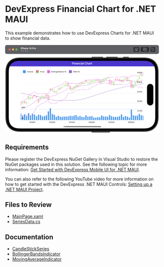 # DevExpress Financial Chart for .NET MAUI

This example demonstrates how to use DevExpress Charts for .NET MAUI to show financial data.

![](./img/financial-chart.png)

## Requirements

Please register the DevExpress NuGet Gallery in Visual Studio to restore the NuGet packages used in this solution. See the following topic for more information: [Get Started with DevExpress Mobile UI for .NET MAUI](https://docs.devexpress.com/MAUI/403249/get-started).

You can also refer to the following YouTube video for more information on how to get started with the DevExpress .NET MAUI Controls: [Setting up a .NET MAUI Project](https://www.youtube.com/watch?v=juJvl5UicIQ).


<!-- default file list -->
## Files to Review

* [MainPage.xaml](./MainPage.xaml)
* [SeriesData.cs](./Data/SeriesData.cs)
<!-- default file list end -->

## Documentation

* [CandleStickSeries](https://docs.devexpress.com/MAUI/DevExpress.Maui.Charts.CandleStickSeries)
* [BollingerBandsIndicator](https://docs.devexpress.com/MAUI/DevExpress.Maui.Charts.BollingerBandsIndicator)
* [MovingAverageIndicator](https://docs.devexpress.com/MAUI/DevExpress.Maui.Charts.MovingAverageIndicator)